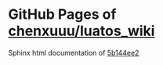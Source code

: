 GitHub Pages of [chenxuuu/luatos_wiki](https://github.com/chenxuuu/luatos_wiki.git)
===
Sphinx html documentation of [5b144ee2](https://github.com/chenxuuu/luatos_wiki/tree/5b144ee29892cf73049da2ec64a86c2639b79eee)
